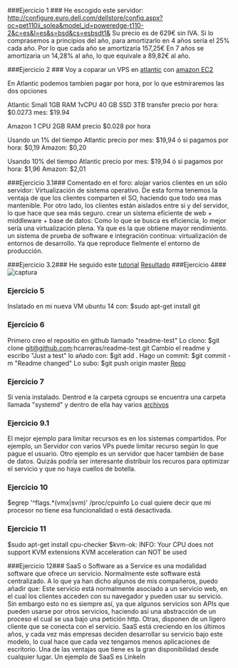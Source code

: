 ###Ejercicio 1 ###
He escogido este servidor: http://configure.euro.dell.com/dellstore/config.aspx?oc=pet110ii_solea&model_id=poweredge-t110-2&c=es&l=es&s=bsd&cs=esbsdt1&
Su precio es de 629€ sin IVA.
Si lo comprasemos a principios del año, para amortizarlo en 4 años sería el 25% cada año. 
Por lo que cada año se amortizaría 157,25€
En 7 años se amortizaría un 14,28% al año, lo que equivale a 89,82€ al año.

###Ejercicio 2 ###
Voy a coparar un VPS en [atlantic](https://www.atlantic.net/vps/vps-hosting/) con [amazon EC2](http://aws.amazon.com/es/ec2/pricing/)

En Atlantic podemos tambien pagar por hora, por lo que estmiraremos las dos opciones

Atlantic Small
1GB RAM 1vCPU 40 GB SSD 3TB transfer precio por hora: $0.0273 mes: $19.94

Amazon
1 CPU 2GB RAM precio $0.028 por hora

Usando un 1% del tiempo 
Atlantic precio por mes: $19,94 ó si pagamos por hora: $0,19
Amazon: $0,20

Usando 10% del tiempo
Atlantic precio por mes: $19,94 ó si pagamos por hora: $1,96
Amazon: $2,01

###Ejercicio 3.1###
Comentado en el foro:
alojar varios clientes en un sólo servidor: Virtualización de sistema operativo. De esta forma tenemos la ventaja de que los clientes comparten el SO, haciendo que todo sea mas mantenible. Por otro lado, los clientes están aislados entre si y del servidor, lo que hace que sea más seguro.
crear un sistema eficiente de web + middleware + base de datos: Como lo que se busca es eficiencia, lo mejor sería una virtualización plena. Ya que es la que obtiene mayor rendimiento.
un sistema de prueba de software e integración continua: virtualización de entornos de desarrollo. Ya que reproduce fielmente el entorno de producción.

###Ejercicio 3.2###
He seguido este [tutorial](http://blog.desdelinux.net/como-crear-aplicaciones-portables-de-linux/)
[Resultado](http://s12.postimg.org/9nwngd199/cde.png)
###Ejercicio 4###
![captura](http://s28.postimg.org/67zo81pp9/docker_tutorial.png)


### Ejercicio 5 ###
Inslatado en mi nueva VM ubuntu 14 con:
$sudo apt-get install git

### Ejercicio 6 ###
Primero creo el repositio en github llamado "readme-test"
Lo clono: 
$git clone git@github.com:hcarreras/readme-test.git
Cambio el readme y escribo "Just a test"
lo añado con:
$git add .
Hago un commit:
$git commit -m "Readme changed"
Lo subo:
$git push origin master
[Repo](https://github.com/hcarreras/readme-test)

### Ejercicio 7 ###
Si venía instalado. Dentrod e la carpeta cgroups se encuentra una carpeta llamada "systemd" y dentro de ella hay varios [archivos](http://s14.postimg.org/c9y8zj1i9/cgroup.png)

### Ejercicio 9.1 ###
El mejor ejemplo para limitar recursos es en los sistemas compartidos. Por ejemplo, un Servidor con varios VPs puede limitar recurso según lo que pague el usuario.
Otro ejemplo es un servidor que hacer también de base de datos. Quizás podría ser interesante distribuir los recuros para optimizar el servicio y que no haya cuellos de botella.

### Ejercicio 10 ###
$egrep '^flags.*(vmx|svm)' /proc/cpuinfo
Lo cual quiere decir que mi procesor no tiene esa funcionalidad o está desactivada.

### Ejercicio 11 ###
$sudo apt-get install cpu-checker
$kvm-ok:
INFO: Your CPU does not support KVM extensions
KVM acceleration can NOT be used

###Ejercicio 12###
SaaS o Software as a Service es una modalidad software que ofrece un servicio. Normalmente este software está centralizado. 
A lo que ya han dicho algunos de mis compañeros, puedo añadir que:
Este servicio está normalmente asociado a un servicio web, en el cual los clientes acceden con su navegador y pueden usar su servicio. Sin embargo esto no es siempre así, ya que algunos servicios son APIs que pueden usarse por otros servicios, haciendo así una abstracción de un proceso el cual se usa bajo una petición http. Otras, disponen de un ligero cliente que se conecta con el servicio.
SaaS está creciendo en los últimos años, y cada vez más empresas deciden desarrollar su servicio bajo este modelo, lo cual hace que cada vez tengamos menos aplicaciones de escritorio. 
Una de las ventajas que tiene es la gran disponibilidad desde cualquier lugar.
Un ejemplo de SaaS es LinkeIn
